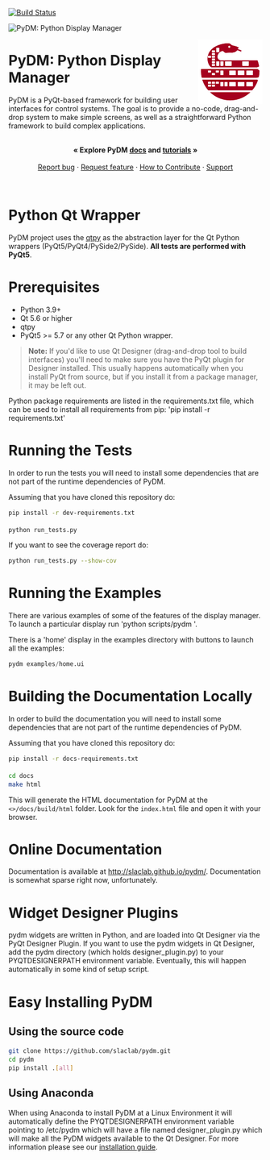 [![Build Status](https://github.com/slaclab/pydm/actions/workflows/run-tests.yml/badge.svg?branch=master)](https://github.com/slaclab/pydm/actions/workflows/run-tests.yml)

![PyDM: Python Display Manager](pydm_banner_full.png)

<p>
  <img src="pydm_launcher/icons/pydm_128.png" width="128" height="128" align="right"/>
  <h1>PyDM: Python Display Manager</h1>
</p>

<p align="left">
  PyDM is a PyQt-based framework for building user interfaces for control systems.
  The goal is to provide a no-code, drag-and-drop system to make simple screens,
  as well as a straightforward Python framework to build complex applications.
  <br>
  <br>
</p>
<p align="center">
  <strong>« Explore PyDM <a href="https://slaclab.github.io/pydm/">docs</a> and <a href="https://slaclab.github.io/pydm/tutorials/index.html">tutorials</a> »</strong>
  <br>
  <br>
  <a href="https://github.com/slaclab/pydm/issues/new?template=bug-report.md">Report bug</a>
  ·
  <a href="https://github.com/slaclab/pydm/issues/new?template=feature-request.md&labels=request">Request feature</a>
  ·
  <a href="https://github.com/slaclab/pydm/blob/master/CONTRIBUTING.md">How to Contribute</a>
  ·
  <a href="https://github.com/slaclab/pydm/blob/master/SUPPORT.md">Support</a>
</p>

<br>

# Python Qt Wrapper
PyDM project uses the [qtpy](https://github.com/spyder-ide/qtpy)
as the abstraction layer for the Qt Python wrappers (PyQt5/PyQt4/PySide2/PySide).
**All tests are performed with PyQt5**.

# Prerequisites
* Python 3.9+
* Qt 5.6 or higher
* qtpy
* PyQt5 >= 5.7 or any other Qt Python wrapper.
> **Note:**
> If you'd like to use Qt Designer (drag-and-drop tool to build interfaces) you'll
> need to make sure you have the PyQt plugin for Designer installed.  This usually
> happens automatically when you install PyQt from source, but if you install it
> from a package manager, it may be left out.

Python package requirements are listed in the requirements.txt file, which can
be used to install all requirements from pip: 'pip install -r requirements.txt'

# Running the Tests
In order to run the tests you will need to install some dependencies that are
not part of the runtime dependencies of PyDM.

Assuming that you have cloned this repository do:

```bash
pip install -r dev-requirements.txt

python run_tests.py
```

If you want to see the coverage report do:
```bash
python run_tests.py --show-cov
```

# Running the Examples
There are various examples of some of the features of the display manager.
To launch a particular display run 'python scripts/pydm <filename>'.

There is a 'home' display in the examples directory with buttons to launch all
the examples:
```python
pydm examples/home.ui
```

# Building the Documentation Locally
In order to build the documentation you will need to install some dependencies
that are not part of the runtime dependencies of PyDM.

Assuming that you have cloned this repository do:

```bash
pip install -r docs-requirements.txt

cd docs
make html
```

This will generate the HTML documentation for PyDM at the `<>/docs/build/html`
folder. Look for the `index.html` file and open it with your browser.

# Online Documentation

Documentation is available at http://slaclab.github.io/pydm/.  Documentation is
somewhat sparse right now, unfortunately.

# Widget Designer Plugins
pydm widgets are written in Python, and are loaded into Qt Designer via the PyQt
Designer Plugin.
If you want to use the pydm widgets in Qt Designer, add the pydm directory
(which holds designer_plugin.py) to your PYQTDESIGNERPATH environment variable.
Eventually, this will happen automatically in some kind of setup script.

# Easy Installing PyDM
## Using the source code
```sh
git clone https://github.com/slaclab/pydm.git
cd pydm
pip install .[all]
```

## Using Anaconda

When using Anaconda to install PyDM at a Linux Environment it will automatically
define the PYQTDESIGNERPATH environment variable pointing to /etc/pydm which
will have a file named designer_plugin.py which will make all the PyDM widgets
available to the Qt Designer. For more information please see
our <a href="https://slaclab.github.io/pydm/installation.html">installation guide</a>.